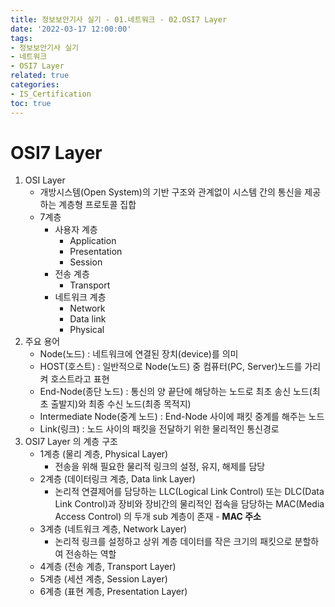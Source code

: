 ```yaml
---
title: 정보보안기사 실기 - 01.네트워크 - 02.OSI7 Layer
date: '2022-03-17 12:00:00'
tags:
- 정보보안기사 실기
- 네트워크
- OSI7 Layer
related: true
categories:
- IS_Certification
toc: true
---
```


# OSI7 Layer
1. OSI Layer
    - 개방시스템(Open System)의 기반 구조와 관계없이 시스템 간의 통신을 제공하는 계층형 프로토콜 집합
    - 7계층
        + 사용자 계층
            * Application
            * Presentation
            * Session
        + 전송 계층
            * Transport
        + 네트워크 계층
            * Network
            * Data link
            * Physical
2. 주요 용어
    - Node(노드) : 네트워크에 연결된 장치(device)를 의미
    - HOST(호스트) : 일반적으로 Node(노드) 중 컴퓨터(PC, Server)노드를 가리켜 호스트라고 표현
    - End-Node(종단 노드) : 통신의 양 끝단에 해당하는 노드로 최초 송신 노드(최초 출발지)와 최종 수신 노드(최종 목적지)
    - Intermediate Node(중계 노드) : End-Node 사이에 패킷 중계를 해주는 노드
    - Link(링크) : 노드 사이의 패킷을 전달하기 위한 물리적인 통신경로
3. OSI7 Layer 의 계층 구조
    - 1계층 (물리 계층, Physical Layer)
        + 전송을 위해 필요한 물리적 링크의 설정, 유지, 해제를 담당
    - 2계층 (데이터링크 계층, Data link Layer)
        + 논리적 연결제어를 담당하는 LLC(Logical Link Control) 또는 DLC(Data Link Control)과 장비와 장비간의 물리적인 접속을 담당하는 MAC(Media Access Control) 의 두개 sub 계층이 존재 - **MAC 주소**
    - 3계층 (네트워크 계층, Network Layer)
        + 논리적 링크를 설정하고 상위 계층 데이터를 작은 크기의 패킷으로 분할하여 전송하는 역할
    - 4계층 (전송 계층, Transport Layer)
    - 5계층 (세션 계층, Session Layer)
    - 6계층 (표현 계층, Presentation Layer)